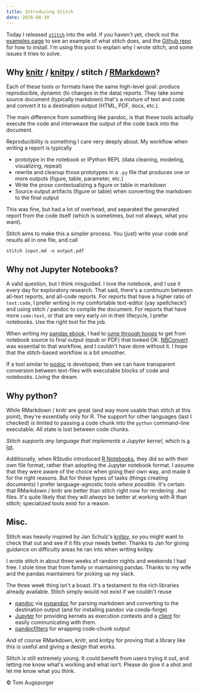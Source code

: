 ```yaml
---
title: Introducing Stitch
date: 2016-08-30
---
```


Today I released [`stitch`](https://github.com/pystitch/stitch) into the
wild. If you haven't yet, check out the [examples
page](https://pystitch.github.io) to see an example of what stitch does,
and the [Github repo](https://github.com/pystitch/stitch) for how to
install. I'm using this post to explain why I wrote stitch, and some
issues it tries to solve.

Why [knitr](http://yihui.name/knitr/) / [knitpy](https://github.com/janschulz/knitpy) / stitch / [RMarkdown](http://rmarkdown.rstudio.com)?
-------------------------------------------------------------------------------------------------------------------------------------------

Each of these tools or formats have the same high-level goal: produce
reproducible, dynamic (to changes in the data) reports. They take some
source document (typically markdown) that's a mixture of text and code
and convert it to a destination output (HTML, PDF, docx, etc.).

The main difference from something like pandoc, is that these tools
actually execute the code and interweave the output of the code back
into the document.

Reproducibility is something I care very deeply about. My workflow when
writing a report is typically

-   prototype in the notebook or IPython REPL (data cleaning, modeling,
    visualizing, repeat)
-   rewrite and cleanup those prototypes in a `.py` file that produces
    one or more outputs (figure, table, parameter, etc.)
-   Write the prose contextualizing a figure or table in markdown
-   Source output artifacts (figure or table) when converting the
    markdown to the final output

This was fine, but had a lot of overhead, and separated the generated
report from the code itself (which is sometimes, but not always, what
you want).

Stitch aims to make this a simpler process. You (just) write your code
and results all in one file, and call

```
stitch input.md -o output.pdf
```


Why not Jupyter Notebooks?
--------------------------

A valid question, but I think misguided. I love the notebook, and I use
it every day for exploratory research. That said, there's a continuum
between all-text reports, and all-code reports. For reports that have a
higher ratio of `text:code`, I prefer writing in my comfortable
text-editor (yay spellcheck!) and using stitch / pandoc to compile the
document. For reports that have more `code:text`, or that are very early
on in their lifecycle, I prefer notebooks. Use the right tool for the
job.

When writing my [pandas ebook](https://leanpub.com/effective-pandas), I
had to [jump through
hoops](https://github.com/TomAugspurger/modern-pandas/blob/master/Makefile)
to get from notebook source to final output (epub or PDF) that looked
OK. [NBConvert](https://nbconvert.readthedocs.io) was essential to that
workflow, and I couldn't have done without it. I hope that the
stitch-based workflow is a bit smoother.

If a tool similar to [podoc](https://github.com/podoc/podoc/) is
developed, then we can have transparent conversion between text-files
with executable blocks of code and notebooks. Living the dream.

Why python?
-----------

While RMarkdown / knitr are great (and way more usable than stitch at
this point), they're essentially only for R. The support for other
languages (last I checked) is limited to passing a code chunk into the
`python` command-line executable. All state is lost between code chunks.

*Stitch supports any language that implements a Jupyter kernel*, which
is [a
lot](https://github.com/ipython/ipython/wiki/IPython-kernels-for-other-languages).

Additionally, when RStudio introduced [R
Notebooks](http://rmarkdown.rstudio.com/r_notebooks.html), they did so
with their own file format, rather than adopting the Jupyter notebook
format. I assume that they were aware of the choice when going their own
way, and made it for the right reasons. But for these types of tasks
(things creating documents) I prefer language-agnostic tools *where
possible*. It's certain that RMarkdown / knitr are better than stitch
right now for rendering `.Rmd` files. It's quite likely that they will
*always* be better at working with R than stitch; specialized tools
exist for a reason.

Misc.
-----

Stitch was heavily inspired by Jan Schulz's
[knitpy](https://github.com/janschulz/knitpy), so you might want to
check that out and see if it fits your needs better. Thanks to Jan for
giving guidance on difficulty areas he ran into when writing knitpy.

I wrote stitch in about three weeks of random nights and weekends I had
free. I stole time that from family or maintaining pandas. Thanks to my
wife and the pandas maintainers for picking up my slack.

The three week thing isn't a boast. It's a testament to the rich
libraries already available. Stitch simply would not exist if we
couldn't reuse

-   [pandoc](http://pandoc.org) via
    [pypandoc](https://pypi.python.org/pypi/pypandoc) for parsing
    markdown and converting to the destination output (and for
    installing pandoc via conda-forge)
-   [Jupyter](http://jupyter.readthedocs.io/en/latest/) for providing
    kernels as execution contexts and a
    [client](https://jupyter-client.readthedocs.io) for easily
    communicating with them.
-   [pandocfilters](https://github.com/jgm/pandocfilters) for wrapping
    code-chunk output

And of course RMarkdown, knitr, and knitpy for proving that a library
like this is useful and giving a design that works.

Stitch is still extremely young. It could benefit from users trying it
out, and letting me know what's working and what isn't. Please do give
it a shot and let me know what you think.

© Tom Augspurger
